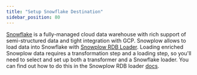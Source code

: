 ```yaml
---
title: "Setup Snowflake Destination"
sidebar_position: 80
---
```


[Snowflake](https://www.snowflake.com/) is a fully-managed cloud data warehouse with rich support of semi-structured data and tight integration with GCP. Snowplow allows to load data into Snowflake with [Snowplow RDB Loader](/docs/destinations/warehouses-and-lakes/rdb/index.md). Loading enriched Snowplow data requires a transformation step and a loading step, so you'll need to select and set up both a transformer and a Snowflake loader. You can find out how to do this in the Snowplow RDB loader [docs](/docs/destinations/warehouses-and-lakes/rdb/index.md).